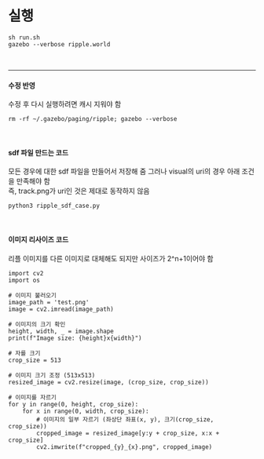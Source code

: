 # 실행
```
sh run.sh
gazebo --verbose ripple.world
```
</br>  

--- 

#### 수정 반영
수정 후 다시 실행하려면 캐시 지워야 함
```
rm -rf ~/.gazebo/paging/ripple; gazebo --verbose
```
</br>  

#### sdf 파일 만드는 코드
모든 경우에 대한 sdf 파일을 만들어서 저장해 줌 
그러나 visual의 uri의 경우 아래 조건을 만족해야 함  
즉, track.png가 uri인 것은 제대로 동작하지 않음
```
python3 ripple_sdf_case.py 
```
</br>  

#### 이미지 리사이즈 코드
리플 이미지를 다른 이미지로 대체해도 되지만 사이즈가 2^n+1이어야 함
```
import cv2
import os

# 이미지 불러오기
image_path = 'test.png'
image = cv2.imread(image_path)

# 이미지의 크기 확인
height, width, _ = image.shape
print(f"Image size: {height}x{width}")

# 자를 크기
crop_size = 513

# 이미지 크기 조정 (513x513)
resized_image = cv2.resize(image, (crop_size, crop_size))

# 이미지를 자르기
for y in range(0, height, crop_size):
    for x in range(0, width, crop_size):
        # 이미지의 일부 자르기 (좌상단 좌표(x, y), 크기(crop_size, crop_size))
        cropped_image = resized_image[y:y + crop_size, x:x + crop_size]
        cv2.imwrite(f"cropped_{y}_{x}.png", cropped_image)
```
</br>  
